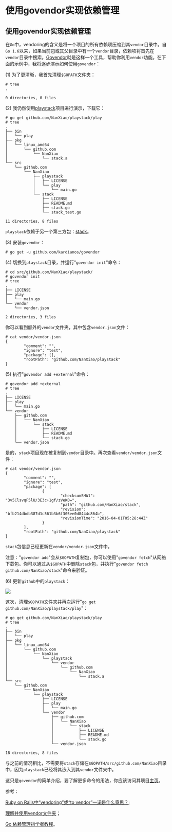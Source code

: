 # 使用govendor实现依赖管理

## 使用govendor实现依赖管理

在`Go`中，vendoring的含义是将一个项目的所有依赖项压缩到其`vendor`目录中。自`Go 1.6`以来，如果当前包或其父目录中有一个`vendor`目录，依赖项将首先在`vendor`目录中搜索。[Govendor](https://github.com/kardianos/govendor)就是这样一个工具，帮助你利用`vendor`功能。在下面的示例中，我将逐步演示如何使用`govendor`：

(1) 为了更清晰，我首先清理`$GOPATH`文件夹：

```
# tree
.

0 directories, 0 files 
```

(2) 我仍然使用[playstack](https://github.com/NanXiao/playstack)项目进行演示，下载它：

```
# go get github.com/NanXiao/playstack/play
# tree
.
├── bin
│   └── play
├── pkg
│   └── linux_amd64
│       └── github.com
│           └── NanXiao
│               └── stack.a
└── src
    └── github.com
        └── NanXiao
            ├── playstack
            │   ├── LICENSE
            │   └── play
            │       └── main.go
            └── stack
                ├── LICENSE
                ├── README.md
                ├── stack.go
                └── stack_test.go

11 directories, 8 files 
```

`playstack`依赖于另一个第三方包：[stack](https://github.com/NanXiao/stack)。

(3) 安装`govendor`：

```
# go get -u github.com/kardianos/govendor 
```

(4) 切换到`playstack`目录，并运行"`govendor init`"命令：

```
# cd src/github.com/NanXiao/playstack/
# govendor init
# tree
.
├── LICENSE
├── play
│   └── main.go
└── vendor
    └── vendor.json

2 directories, 3 files 
```

你可以看到额外的`vendor`文件夹，其中包含`vendor.json`文件：

```
# cat vendor/vendor.json
{
        "comment": "",
        "ignore": "test",
        "package": [],
        "rootPath": "github.com/NanXiao/playstack"
} 
```

(5) 执行"`govendor add +external`"命令：

```
# govendor add +external
# tree
.
├── LICENSE
├── play
│   └── main.go
└── vendor
    ├── github.com
    │   └── NanXiao
    │       └── stack
    │           ├── LICENSE
    │           ├── README.md
    │           └── stack.go
    └── vendor.json 
```

是的，`stack`项目现在被复制到`vendor`目录中。再次查看`vendor/vendor.json`文件：

```
# cat vendor/vendor.json
{
        "comment": "",
        "ignore": "test",
        "package": [
                {
                        "checksumSHA1": "3v5ClsvqF5lU/3E3c+1gf/zVeK0=",
                        "path": "github.com/NanXiao/stack",
                        "revision": "bfb214dbdb387d1c561b3b6f305ee0d8444c864b",
                        "revisionTime": "2016-04-01T05:28:44Z"
                }
        ],
        "rootPath": "github.com/NanXiao/playstack"
} 
```

`stack`包信息已经更新在`vendor/vendor.json`文件中。

注意："`govendor add`"会从`$GOPATH`复制包，你可以使用"`govendor fetch`"从网络下载包。你可以通过从`$GOPATH`中删除`stack`包，并执行"`govendor fetch github.com/NanXiao/stack`"命令来验证。

(6) 更新`github`中的`playstack`：

![](ce10fd8a.JPG)

这次，清理`$GOPATH`文件夹并再次运行"`go get github.com/NanXiao/playstack/play`"：

```
# go get github.com/NanXiao/playstack/play
# tree
.
├── bin
│   └── play
├── pkg
│   └── linux_amd64
│       └── github.com
│           └── NanXiao
│               └── playstack
│                   └── vendor
│                       └── github.com
│                           └── NanXiao
│                               └── stack.a
└── src
    └── github.com
        └── NanXiao
            └── playstack
                ├── LICENSE
                ├── play
                │   └── main.go
                └── vendor
                    ├── github.com
                    │   └── NanXiao
                    │       └── stack
                    │           ├── LICENSE
                    │           ├── README.md
                    │           └── stack.go
                    └── vendor.json

18 directories, 8 files 
```

与之前的情况相比，不需要将`stack`存储在`$GOPATH/src/github.com/NanXiao`目录中，因为`playstack`已经将其嵌入到其`vendor`文件夹中。

这只是`govendor`的简单介绍，要了解更多命令的用法，你应该访问其项目[主页](https://github.com/kardianos/govendor)。

参考：

[Ruby on Rails中“vendoring”或“to vendor”一词是什么意思？](http://stackoverflow.com/questions/11378921/what-does-the-term-vendoring-or-to-vendor-mean-for-ruby-on-rails);

[理解并使用vendor文件夹](https://blog.gopheracademy.com/advent-2015/vendor-folder/)；

[Go 依赖管理初学者教程](https://gocodecloud.com/blog/2016/03/29/go-vendoring-beginner-tutorial/)。
